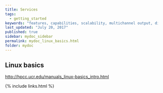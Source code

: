 ```yaml
---
title: Services
tags:
  - getting_started
keywords: "features, capabilities, scalability, multichannel output, dita, hats, comparison, benefits"
last_updated: "July 20, 2017"
published: true
sidebar: mydoc_sidebar
permalink: mydoc_linux_basics.html
folder: mydoc
---
```


## Linux basics
http://hpcc.ucr.edu/manuals_linux-basics_intro.html

{% include links.html %}
